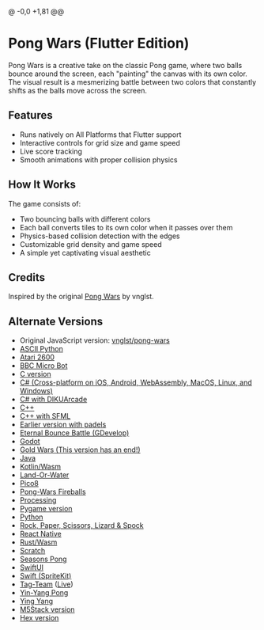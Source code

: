 @ -0,0 +1,81 @@
# Pong Wars (Flutter Edition)

Pong Wars is a creative take on the classic Pong game, where two balls bounce around the screen, each "painting" the canvas with its own color. The visual result is a mesmerizing battle between two colors that constantly shifts as the balls move across the screen.

## Features

- Runs natively on All Platforms that Flutter support
- Interactive controls for grid size and game speed
- Live score tracking
- Smooth animations with proper collision physics

## How It Works

The game consists of:
- Two bouncing balls with different colors
- Each ball converts tiles to its own color when it passes over them
- Physics-based collision detection with the edges
- Customizable grid density and game speed
- A simple yet captivating visual aesthetic


## Credits

Inspired by the original [Pong Wars](https://github.com/vnglst/pong-wars) by vnglst.

## Alternate Versions


- Original JavaScript version: [vnglst/pong-wars](https://github.com/vnglst/pong-wars)
- [ASCII Python](https://github.com/flash1293/ascii-pong-wars)
- [Atari 2600](https://forums.atariage.com/topic/360475-pong-wars-atari-2600)
- [BBC Micro Bot](https://mastodon.me.uk/@bbcmicrobot/111829277042377169)
- [C version](https://github.com/BrunoLevy/TinyPrograms)
- [C# (Cross-platform on iOS, Android, WebAssembly, MacOS, Linux, and Windows)](https://aka.platform.uno/pongwars)
- [C# with DIKUArcade](https://github.com/Roar-Morkore-Hansen/pong-wars.git)
- [C++](https://invent.kde.org/carlschwan/pongwars/-/blob/master/src/scene.cpp?ref_type=heads)
- [C++ with SFML](https://github.com/Alan-Kuan/pong-wars)
- [Earlier version with padels](https://twitter.com/CasualEffects/status/1390290306206216196)
- [Eternal Bounce Battle (GDevelop)](https://gd.games/victrisgames/eternal-bounce-battle)
- [Godot](https://github.com/rosskarchner/pong-wars-godot)
- [Gold Wars (This version has an end!)](https://ask5.github.io/gold-wars/)
- [Java](https://github.com/krefikk/yingyang)
- [Kotlin/Wasm](https://github.com/wasmhub-dev/pong_wars.kt)
- [Land-Or-Water](https://github.com/makaveli2P/land-or-water)
- [Pico8](https://www.pico-8-edu.com/?c=AHB4YQHaAT3vsH558QbF5cXZxd3F_Uedc010zTVJ_gCnN3F6-RNE_SuEUXRRUa8tpK9wzE3nZMedcvntx9y1MpRnV4Xp0v3ZTrm0EUzMSQTsOWBuJL5-8C2Cl0gG0vK2sXTtKYyQN81iujMXPUN03Vq0FGXNajPzGtHOXUGgE3zegFI4hIIzoYCyC7ITgzcogmTuIaba7Nqzz48mh5JFxYFgKllpExWB7ZVnKAaH5qvd3SzqTLA0aZrR1Wy0GFywwsjUQhgOznQ3jtx6QCkisOCWvA9ngqFsZXMnFyKJhkynGFYEyZmCBcaIkk5BMF3YVRBX7RcFcZtGQbRQEN9GU_uMVEkSiRNn_aR55AmGqmBbiigfGuqybCXz5QnZI3W_Lutw2Ph4FOMn6Scn0lBgoSsFi3KlgIGpya1iYRY=&g=w-w-w-w1HQHw-w2Xw-w3Xw-w2HQH)
- [Pong-Wars Fireballs](https://pong-wars-fireballs.vercel.app)
- [Processing](https://github.com/riktov/processing-pong-wars)
- [Pygame version](https://github.com/BjoernSchilberg/py-pong-wars)
- [Python](https://github.com/vocdex/pong-wars-python)
- [Rock, Paper, Scissors, Lizard & Spock](https://kartikp36.github.io/rock-paper-scissors-lizard-spock/)
- [React Native](https://github.com/Nodonisko/react-native-skia-pong-wars)
- [Rust/Wasm](https://github.com/wasmhub-dev/pong_wars.rs)
- [Scratch](https://scratch.mit.edu/projects/957461584)
- [Seasons Pong](https://github.com/hmak-dev/seasons-pong)
- [SwiftUI](https://github.com/1998code/pong-wars-swiftui)
- [Swift (SpriteKit)](https://github.com/frederik-jacques/ios-pongwars)
- [Tag-Team](https://github.com/SSteve/pong-wars) ([Live](https://ssteve.github.io/pong-wars/))
- [Yin-Yang Pong](https://ying-yang-pong.vercel.app/)
- [Ying Yang](https://twitter.com/a__islam/status/1751485227787034863)
- [M5Stack version](https://github.com/anoken/pong-wars-forM5Stack/)
- [Hex version](https://pong-wars-hex.whichoneiwonder.com/)